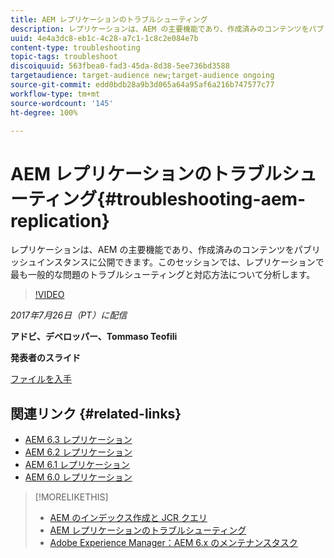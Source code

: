 ```yaml
---
title: AEM レプリケーションのトラブルシューティング
description: レプリケーションは、AEM の主要機能であり、作成済みのコンテンツをパブリッシュインスタンスに公開できます。このセッションでは、レプリケーションで最も一般的な問題のトラブルシューティングと対応方法について分析します。
uuid: 4e4a3dc8-eb1c-4c28-a7c1-1c8c2e084e7b
content-type: troubleshooting
topic-tags: troubleshoot
discoiquuid: 563fbea0-fad3-45da-8d38-5ee736bd3588
targetaudience: target-audience new;target-audience ongoing
source-git-commit: edd0bdb28a9b3d065a64a95af6a216b747577c77
workflow-type: tm+mt
source-wordcount: '145'
ht-degree: 100%

---
```


# AEM レプリケーションのトラブルシューティング{#troubleshooting-aem-replication}

レプリケーションは、AEM の主要機能であり、作成済みのコンテンツをパブリッシュインスタンスに公開できます。このセッションでは、レプリケーションで最も一般的な問題のトラブルシューティングと対応方法について分析します。

>[!VIDEO](https://video.tv.adobe.com/v/19282/?quality=9)

*2017年7月26日（PT）に配信*

**アドビ、デベロッパー、Tommaso Teofili**

**発表者のスライド**

[ファイルを入手](assets/aem-gems-troubleshooting-aem-replication.pdf)

## 関連リンク {#related-links}

* [AEM 6.3 レプリケーション](https://docs.adobe.com/docs/en/aem/6-3/deploy/configuring/replication.html)
* [AEM 6.2 レプリケーション](https://docs.adobe.com/docs/en/aem/6-2/deploy/configuring/replication.html)
* [AEM 6.1 レプリケーション](https://docs.adobe.com/docs/en/aem/6-1/deploy/configuring/replication.html)
* [AEM 6.0 レプリケーション](https://docs.adobe.com/docs/en/aem/6-0/deploy/configuring/replication.html)

>[!MORELIKETHIS]
>
>* [AEM のインデックス作成と JCR クエリ](aem-indexing-jcr-query.md)
>* [AEM レプリケーションのトラブルシューティング](aem-troubleshooting-aem-replication.md)
>* [Adobe Experience Manager：AEM 6.x のメンテナンスタスク](https://helpx.adobe.com/jp/experience-manager/kt/eseminars/ccoo-aem-Aug-register.html)

